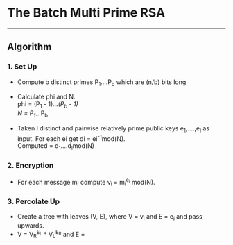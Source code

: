 # The Batch Multi Prime RSA

***

## Algorithm

### 1. Set Up

* Compute b distinct primes P<sub>1</sub>....P<sub>b</sub> which are (n/b) bits long

* Calculate phi and N. <br />
phi = (P<sub>1</sub> - 1)*...(P<sub>b</sub> - 1) <br />
N = P<sub>1</sub>*...P<sub>b</sub>

* Taken l distinct and pairwise relatively prime public
keys e<sub>1</sub>,....,e<sub>l</sub> as input. For each ei get di = ei<sup>-1</sup>mod(N).<br /> 
Computed = d<sub>1</sub>....d<sub>l</sub>mod(N)


### 2. Encryption
* For each message mi compute v<sub>i</sub> = m<sub>i</sub><sup>e<sub>i</sub></sup> mod(N).


### 3. Percolate Up
* Create a tree with leaves (V, E), where V = v<sub>i</sub> and E = e<sub>i</sub> and pass upwards.
* V = V<sub>R</sub><sup>E<sub>L</sub></sup> * V<sub>L</sub><sup>E<sub>R</sub></sup>
 and E = 